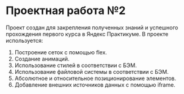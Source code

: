 # Проектная работа №2
Проект создан для закрепления полученных знаний и успешного прохождения первого курса в Яндекс Практикуме.
В проекте используется:
1. Построение сеток с помощью flex.
2. Создание анимаций.
3. Использование стилей в соответствии с БЭМ.
4. Использование файловой системы в соответствии с БЭМ.
5. Абсолютное и относительное позиционирование элементов.
6. Добавление внешних источников данных с помощью iframe.

